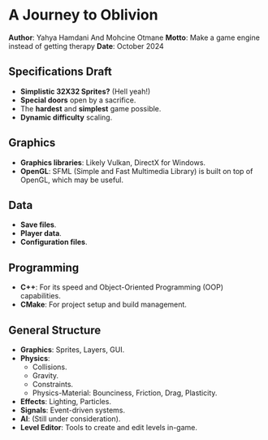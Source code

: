 # A Journey to Oblivion

**Author**: Yahya Hamdani And Mohcine Otmane
**Motto**: Make a game engine instead of getting therapy
**Date**: October 2024


## Specifications Draft

- **Simplistic 32X32 Sprites?** (Hell yeah!)
- **Special doors** open by a sacrifice.
- The **hardest** and **simplest** game possible.
- **Dynamic difficulty** scaling.

## Graphics

- **Graphics libraries**: Likely Vulkan, DirectX for Windows.
- **OpenGL**: SFML (Simple and Fast Multimedia Library) is built on top of OpenGL, which may be useful.

## Data

- **Save files**.
- **Player data**.
- **Configuration files**.

## Programming

- **C++**: For its speed and Object-Oriented Programming (OOP) capabilities.
- **CMake**: For project setup and build management.

## General Structure

- **Graphics**: Sprites, Layers, GUI.
- **Physics**: 
  - Collisions.
  - Gravity.
  - Constraints.
  - Physics-Material: Bounciness, Friction, Drag, Plasticity.
- **Effects**: Lighting, Particles.
- **Signals**: Event-driven systems.
- **AI**: (Still under consideration).
- **Level Editor**: Tools to create and edit levels in-game.
